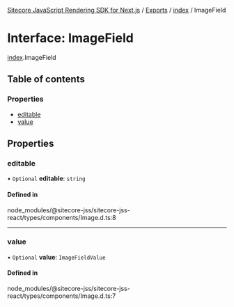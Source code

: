 [Sitecore JavaScript Rendering SDK for Next.js](../README.md) / [Exports](../modules.md) / [index](../modules/index.md) / ImageField

# Interface: ImageField

[index](../modules/index.md).ImageField

## Table of contents

### Properties

- [editable](index.ImageField.md#editable)
- [value](index.ImageField.md#value)

## Properties

### editable

• `Optional` **editable**: `string`

#### Defined in

node_modules/@sitecore-jss/sitecore-jss-react/types/components/Image.d.ts:8

___

### value

• `Optional` **value**: `ImageFieldValue`

#### Defined in

node_modules/@sitecore-jss/sitecore-jss-react/types/components/Image.d.ts:7
